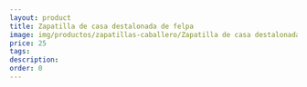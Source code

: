 ```yaml
---
layout: product
title: Zapatilla de casa destalonada de felpa 
image: img/productos/zapatillas-caballero/Zapatilla de casa destalonada de felpa =25.webp
price: 25
tags: 
description: 
order: 0
---
```

